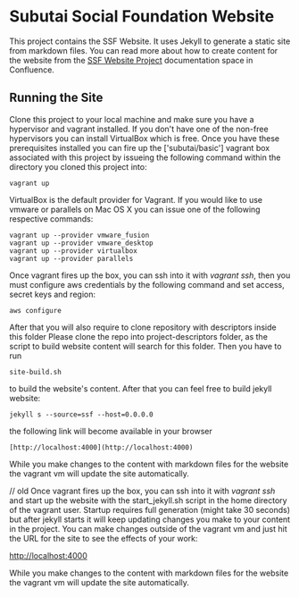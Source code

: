 # Subutai Social Foundation Website

This project contains the SSF Website. It uses Jekyll to generate a static
site from markdown files. You can read more about how to create content for
the website from the [SSF Website Project](https://confluence.subutai.io/x/F4AWAQ) documentation space in Confluence.

## Running the Site

Clone this project to your local machine and make sure you have a hypervisor
and vagrant installed. If you don't have one of the non-free hypervisors you can
install VirtualBox which is free. Once you have these prerequisites installed
you can fire up the ['subutai/basic'] vagrant box associated with this project by issueing the
following command within the directory you cloned this project into:

    vagrant up

VirtualBox is the default provider for Vagrant. If you would like to use vmware
or parallels on Mac OS X you can issue one of the following respective commands:

    vagrant up --provider vmware_fusion
    vagrant up --provider vmware_desktop
    vagrant up --provider virtualbox
    vagrant up --provider parallels


Once vagrant fires up the box, you can ssh into it with *vagrant ssh*, then you must
configure aws credentials by the following command and set access, secret keys and region:

    aws configure

After that you will also require to clone repository with descriptors inside this folder
Please clone the repo into project-descriptors folder, as the script to build website content
will search for this folder. Then you have to run

    site-build.sh

to build the website's content. After that you can feel free to build jekyll website:

    jekyll s --source=ssf --host=0.0.0.0

the following link will become available in your browser

    [http://localhost:4000](http://localhost:4000)

While you make changes to the content with markdown files for the website
the vagrant vm will update the site automatically.


// old
Once vagrant fires up the box, you can ssh into it with *vagrant ssh* and
start up the website with the start_jekyll.sh script in the home directory
of the vagrant user. Startup requires full generation (might take 30 seconds)
but after jekyll starts it will keep updating changes you make to your
content in the project. You can make changes outside of the vagrant vm and
just hit the URL for the site to see the effects of your work:

[http://localhost:4000](http://localhost:4000)

While you make changes to the content with markdown files for the website
the vagrant vm will update the site automatically.

